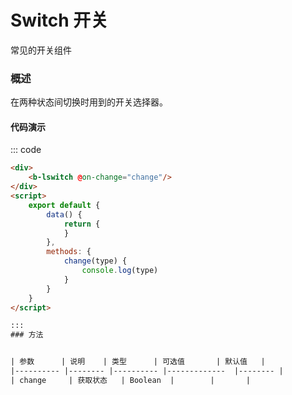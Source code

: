 # Switch 开关
常见的开关组件
### 概述
在两种状态间切换时用到的开关选择器。 

#### 代码演示

<div>
    <b-lswitch @on-change="change"/>
</div>
<script>
    export default {
        data() {
            return {
            }
        },
        methods: {
            change(type) {
                console.log(type)
            }
        }
    }
</script>

::: code
```html
<div>
    <b-lswitch @on-change="change"/>
</div>
<script>
    export default {
        data() {
            return {
            }
        },
        methods: {
            change(type) {
                console.log(type)
            }
        }
    }
</script>

:::
### 方法


| 参数      | 说明    | 类型      | 可选值       | 默认值   |
|---------- |-------- |---------- |-------------  |-------- |
| change     | 获取状态   | Boolean  |        |       |
